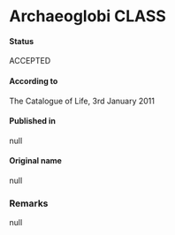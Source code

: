Archaeoglobi CLASS
=======

#### Status
ACCEPTED

#### According to
The Catalogue of Life, 3rd January 2011

#### Published in
null

#### Original name
null

### Remarks
null